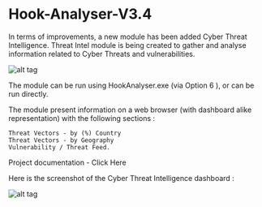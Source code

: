 # Hook-Analyser-V3.4

In terms of improvements, a new module has been added Cyber Threat Intelligence. Threat Intel module is being created to gather and analyse information related to Cyber Threats and vulnerabilities.<br>

![alt tag](https://github.com/MrMugiwara/Hook-Analyser-V3.4/blob/master/Screenshots/Hook%20Analyser%203.2%20Screenshot%20-1.jpg)

The module can be run using HookAnalyser.exe (via Option 6 ), or can be run directly.<br>

The module present information on a web browser (with dashboard alike representation) with the following sections :<br>

    Threat Vectors - by (%) Country
    Threat Vectors - by Geography
    Vulnerability / Threat Feed.

Project documentation - Click Here

Here is the screenshot of the Cyber Threat Intelligence dashboard :

![alt tag](https://github.com/MrMugiwara/Hook-Analyser-V3.4/blob/master/Screenshots/map.png)
